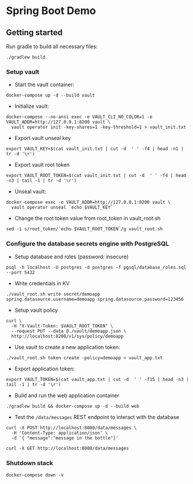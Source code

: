 # Spring Boot Demo

## Getting started

Run gradle to build all necessary files:

```shell
./gradlew build
```

### Setup vault

* Start the vault container:

```shell
docker-compose up -d --build vault
```

* Initialize vault:

```shell
docker-compose --no-ansi exec -e VAULT_CLI_NO_COLOR=1 -e VAULT_ADDR=http://127.0.0.1:8200 vault \
  vault operator init -key-shares=1 -key-threshold=1 > vault_init.txt
```

* Export vault unseal key

```shell
export VAULT_KEY=$(cat vault_init.txt | cut -d  ' ' -f4 | head -n1 | tr -d '\r')
```

* Export vault root token

```shell
export VAULT_ROOT_TOKEN=$(cat vault_init.txt | cut -d  ' ' -f4 | head -n3 | tail -1 | tr -d '\r')
```

* Unseal vault:

```shell
docker-compose exec -e VAULT_ADDR=http://127.0.0.1:8200 vault \
  vault operator unseal `echo $VAULT_KEY`
```

* Change the root token value from root_token in vault_root.sh

```shell
sed -i s/root_token/`echo $VAULT_ROOT_TOKEN`/g vault_root.sh
```

### Configure the database secrets engine with PostgreSQL

* Setup database and roles (password: insecure)

```shell
psql -h localhost -U postgres -d postgres -f pgsql/database_roles.sql --port 5432
```

* Write credentials in KV

```shell
./vault_root.sh write secret/demoapp spring.datasource.username=demoapp spring.datasource.password=123456
```

* Setup vault policy

```shell
curl \
  -H "X-Vault-Token: $VAULT_ROOT_TOKEN" \
  --request PUT --data @./vault/demoapp.json \
  http://localhost:8200/v1/sys/policy/demoapp
```

* Use vault to create a new application token:

```shell
./vault_root.sh token create -policy=demoapp > vault_app.txt
```

* Export application token:

```shell
export VAULT_TOKEN=$(cat vault_app.txt | cut -d  ' ' -f15 | head -n3 | tail -1 | tr -d '\r')
```

* Build and run the web application container

```shell
./gradlew build && docker-compose up -d --build web
```

* Test the `/data/messages` REST endpoint to interact with the database

```shell
curl -X POST http://localhost:8080/data/messages \
  -H 'Content-Type: application/json' \
  -d '{ "message":"message in the bottle"}'

curl -X GET http://localhost:8080/data/messages
```

### Shutdown stack

```shell
docker-compose down -v
```
